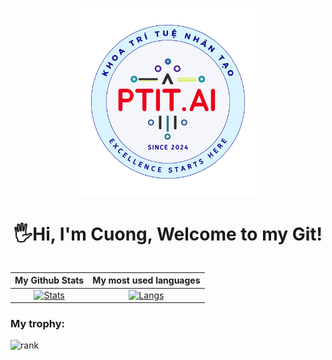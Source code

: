 <p align="center"> 
  <img alt="PNG" src="https://github.com/cuongphamduc/cuongphamduc/blob/main/ai_logo.png?raw=true" height="300" />
</p>
<h1 align="center"> 
  🖐Hi, I'm Cuong, Welcome to my Git! <height="60"> 
</h1>
  
<div align="center">
<table>
  
| My Github Stats             | My most used languages |
:-:|:-:
[![Stats](https://github-readme-stats.vercel.app/api?username=cuongphamduc&show_icons=true&theme=radical&count_private=true&hide=issues,contribs)](https://github.com/cuongphamduc)|[![Langs](https://github-readme-stats.vercel.app/api/top-langs/?username=cuongphamduc&layout=compact&theme=radical&hide=c%2b%2b)](https://github.com/cuongphamduc)
</table>
  </div>
     
###
### My trophy:  
   
![rank](https://github-profile-trophy.vercel.app/?username=cuongphamduc&theme=dracula)

